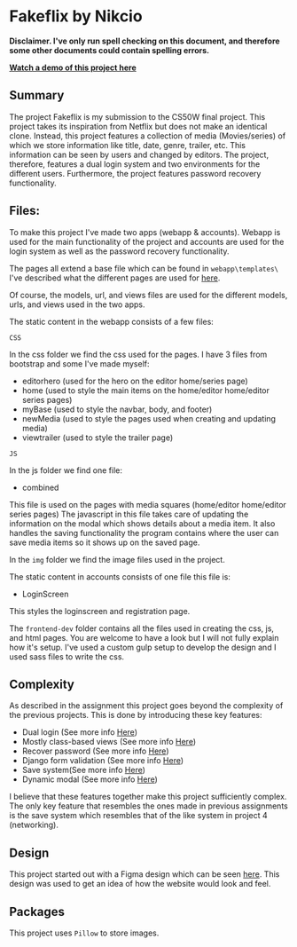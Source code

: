 # Fakeflix by Nikcio

**Disclaimer. I've only run spell checking on this document, and therefore some other documents could contain spelling errors.**

[**Watch a demo of this project here**](https://youtu.be/WOfc0G8SM0c)

## Summary
The project Fakeflix is my submission to the CS50W final project. This project takes its inspiration from Netflix but does not make an identical clone. Instead, this project features a collection of media (Movies/series) of which we store information like title, date, genre, trailer, etc. This information can be seen by users and changed by editors. The project, therefore, features a dual login system and two environments for the different users. Furthermore, the project features password recovery functionality.

## Files:
To make this project I've made two apps (webapp & accounts). Webapp is used for the main functionality of the project and accounts are used for the login system as well as the password recovery functionality.

The pages all extend a base file which can be found in `webapp\templates\`
I've described what the different pages are used for [here](readme/pages.md).

Of course, the models, url, and views files are used for the different models, urls, and views used in the two apps.

The static content in the webapp consists of a few files:

`CSS`

In the css folder we find the css used for the pages. I have 3 files from bootstrap and some I've made myself:

* editorhero (used for the hero on the editor home/series page)
* home (used to style the main items on the home/editor home/editor series pages)
* myBase (used to style the navbar, body, and footer)
* newMedia (used to style the pages used when creating and updating media)
* viewtrailer (used to style the trailer page)

`JS`

In the js folder we find one file:

* combined

This file is used on the pages with media squares (home/editor home/editor series pages)
The javascript in this file takes care of updating the information on the modal which shows details about a media item. It also handles the saving functionality the program contains where the user can save media items so it shows up on the saved page.

In the `img` folder we find the image files used in the project.

The static content in accounts consists of one file this file is:

* LoginScreen

This styles the loginscreen and registration page.

The `frontend-dev` folder contains all the files used in creating the css, js, and html pages. You are welcome to have a look but I will not fully explain how it's setup. I've used a custom gulp setup to develop the design and I used sass files to write the css.

## Complexity
As described in the assignment this project goes beyond the complexity of the previous projects. This is done by introducing these key features:

* Dual login (See more info [Here](readme/login.md))
* Mostly class-based views (See more info [Here](readme/class.md))
* Recover password (See more info [Here](readme/password.md))
* Django form validation (See more info [Here](readme/form.md))
* Save system(See more info [Here](readme/save.md))
* Dynamic modal (See more info [Here](readme/modal.md))

I believe that these features together make this project sufficiently complex. The only key feature that resembles the ones made in previous assignments is the save system which resembles that of the like system in project 4 (networking).

## Design

This project started out with a Figma design which can be seen [here](https://www.figma.com/file/IPGOmOTDHwPeVBosOItfwg/CS50W-Final).
This design was used to get an idea of how the website would look and feel.

## Packages

This project uses `Pillow` to store images.
